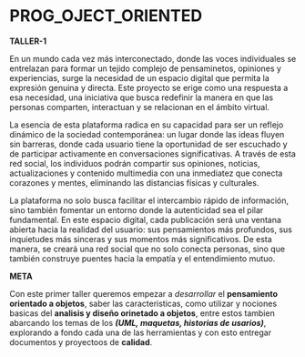 # PROG_OJECT_ORIENTED
**TALLER-1**

En un mundo cada vez más interconectado, donde las voces individuales se entrelazan para formar un tejido complejo de pensaminetos, opiniones y experiencias, surge la necesidad de un espacio digital que permita la expresión genuina y directa. Este proyecto se erige como una respuesta a esa necesidad, una iniciativa que busca redefinir la manera en que las personas comparten, interactuan y se relacionan en el ámbito virtual.

La esencia de esta plataforma radica en su capacidad para ser un reflejo dinámico de la sociedad contemporánea: un lugar donde las ideas fluyen sin barreras, donde cada usuario tiene la oportunidad de ser escuchado y de participar activamente en conversaciones significativas. A través de esta red social, los individuos podrán compartir sus opiniones, noticias, actualizaciones y contenido multimedia con una inmediatez que conecta corazones y mentes, eliminando las distancias físicas y culturales.

La plataforma no solo busca facilitar el intercambio rápido de información, sino también fomentar un entorno donde la autenticidad sea el pilar fundamental. En este espacio digital, cada publicación será una ventana abierta hacia la realidad del usuario: sus pensamientos más profundos, sus inquietudes más sinceras y sus momentos más significativos. De esta manera, se creará una red social que no solo conecta personas, sino que también construye puentes hacia la empatía y el entendimiento mutuo.

**META**

Con este primer taller queremos empezar a *desarrollar* el **pensamiento orientado a objetos**, saber las caracteristicas, como utilizar y nociones basicas del **analisis y diseño orinetado a objetos**, entre estos tambien abarcando los temas de los **_(UML, maquetas, historias de usarios)_**, explorando a fondo cada una de las herramientas y con esto entregar documentos y proyectoos de **calidad**.
